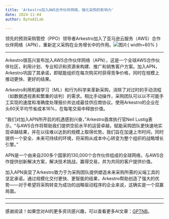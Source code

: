 ```yaml
---
title: 'Arkestro加入AWS合作伙伴网络，强化采购的影响力'
date: 2024-11-04
author: ByteAILab

---
```


领先的预测采购管控（PPO）领导者Arkestro加入了亚马逊云服务（AWS）合作伙伴网络（APN），重新定义采购在业务增长中的作用。![图片](https://ai-techpark.com/wp-content/uploads/2024/10/Arkestro-1-960x540.jpg){ width=60% }

---


Arkestro很高兴宣布加入AWS合作伙伴网络（APN），这是一个全球AWS合作伙伴社区，利用计划、专业知识和资源来构建、推广和销售客户方案。加入APN，Arkestro巩固了其承诺，即赋能组织在每次购买时获得竞争价格，同时在规模上推动更快、更好的结果。

Arkestro利用机器学习（ML）和行为科学来革新采购，消除了对过时的手动流程（如数据透视表和繁重的谈判）的需求。相比手动操作，采购团队可以以不可能手工实现的速度和准确度处理报价并达成最佳供应商协议。使用Arkestro的企业在头60天平均节省成本16%，在每笔交易中释放价值。

“我们对加入APN所开启的机遇感到兴奋，”Arkestro首席执行官Neil Lustig表示。“与AWS合作将帮助我们提供空前水平的运营卓越，赋能采购团队更快速地实现卓越结果，并在以往难以达到的规模上取得优势。我们旨在加速上市时间，同时提供一个安全、未来可持续的环境，将采购从成本中心转变为整个组织的战略增长引擎。”

APN是一个由来自200多个国家的130,000个合作伙伴组成的全球网络，与AWS合作提供创新解决方案，解决技术挑战，赢得交易，并为共同的客户提供价值。

加入APN突显了Arkestro致力于为采购团队提供塑造未来采购所需的尖端工具的坚定承诺。通过规模化交付更快、更智能的结果，Arkestro帮助创造了强大的优势——对于希望将采购转变为成功的战略驱动程序的企业来说，这确实是一个双赢局面。 

---
---
感谢阅读！如果您对AI的更多资讯感兴趣，可以查看更多AI文章：[GPTNB](https://gptnb.com)。